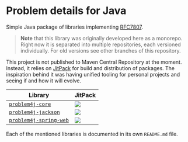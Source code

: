 # Problem details for Java

Simple Java package of libraries implementing [RFC7807][rfc7807].

> **Note** that this library was originally developed here as a monorepo. Right now it is separated into multiple
> repositories, each versioned individually. For old versions see other branches of this repository.

This project is not published to Maven Central Repository at the moment. Instead, it relies on [JitPack][jitpack] for
build and distribution of packages. The inspiration behind it was having unified tooling for personal projects and
seeing if and how it will evolve.

| Library                                        | JitPack                                                                                                          |
|------------------------------------------------|------------------------------------------------------------------------------------------------------------------|
| [`problem4j-core`][problem4j-core]             | [![](https://jitpack.io/v/malczuuu/problem4j-core.svg)](https://jitpack.io/#malczuuu/problem4j-core)             |
| [`problem4j-jackson`][problem4j-jackson]       | [![](https://jitpack.io/v/malczuuu/problem4j-jackson.svg)](https://jitpack.io/#malczuuu/problem4j-jackson)       |
| [`problem4j-spring-web`][problem4j-spring-web] | [![](https://jitpack.io/v/malczuuu/problem4j-spring-web.svg)](https://jitpack.io/#malczuuu/problem4j-spring-web) |

Each of the mentioned libraries is documented in its own `README.md` file.

[rfc7807]: https://tools.ietf.org/html/rfc7807

[jitpack]: https://jitpack.io/

[jackson]: https://github.com/FasterXML/jackson

[problem4j-core]: https://github.com/malczuuu/problem4j-core
[problem4j-jackson]: https://github.com/malczuuu/problem4j-jackson
[problem4j-spring-web]: https://github.com/malczuuu/problem4j-spring-web